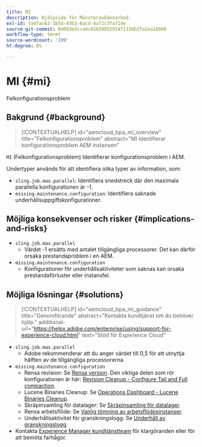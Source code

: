```yaml
---
title: MI
description: Hjälpsida för Mönsteravkännarkod.
exl-id: fa47ac63-1b5d-43b3-8acd-4a71c3fa714e
source-git-commit: 0d693e3ccadc81b59852914f115bb2fa2ea166b0
workflow-type: tm+mt
source-wordcount: '199'
ht-degree: 0%

---
```


# MI {#mi}

Felkonfigurationsproblem

## Bakgrund {#background}

>[!CONTEXTUALHELP]
>id="aemcloud_bpa_mi_overview"
>title="Felkonfigurationsproblem"
>abstract="MI identifierar konfigurationsproblem AEM instansen"

`MI` (Felkonfigurationsproblem) Identifierar konfigurationsproblem i AEM.

Undertyper används för att identifiera olika typer av information, som:

* `sling.job.max.parallel`: Identifiera snedstreck där den maximala parallella konfigurationen är -1.
* `missing.maintenance.configuration`: Identifiera saknade underhållsuppgiftskonfigurationer.

## Möjliga konsekvenser och risker {#implications-and-risks}

* `sling.job.max.parallel`
   * Värdet -1 ersätts med antalet tillgängliga processorer. Det kan därför orsaka prestandaproblem i en AEM.
* `missing.maintenance.configuration`
   * Konfigurationer för underhållsaktiviteter som saknas kan orsaka prestandaförluster eller instansfel.

## Möjliga lösningar {#solutions}

>[!CONTEXTUALHELP]
>id="aemcloud_bpa_mi_guidance"
>title="Genomförande"
>abstract="Kontakta kundtjänst om du behöver hjälp."
>additional-url="https://helpx.adobe.com/enterprise/using/support-for-experience-cloud.html" text="Stöd för Experience Cloud"

* `sling.job.max.parallel`
   * Adobe rekommenderar att du anger värdet till 0,5 för att utnyttja hälften av de tillgängliga processorerna.
* `missing.maintenance.configuration`
   * Rensa revision: Se [Rensa version](https://experienceleague.adobe.com/en/docs/experience-manager-65/content/implementing/deploying/deploying/revision-cleanup). Den viktiga delen som rör konfigurationen är här: [Revision Cleanup - Configure Tail and Full compaction](https://experienceleague.adobe.com/en/docs/experience-manager-65/content/implementing/deploying/deploying/revision-cleanup).
   * Lucene Binaries Cleanup: Se [Operations Dashboard - Lucene Binaries Cleanup](https://experienceleague.adobe.com/en/docs/experience-manager-65/content/sites/administering/operations/operations-dashboard#lucene-binaries-cleanup).
   * Skräpinsamling för datalager: Se [Skräpinsamling för datalager](https://experienceleague.adobe.com/en/docs/experience-manager-65/content/sites/administering/operations/data-store-garbage-collection).
   * Rensa arbetsflöde: Se [Vanlig tömning av arbetsflödesinstanser](https://experienceleague.adobe.com/en/docs/experience-manager-65/content/sites/administering/operations/workflows-administering#regular-purging-of-workflow-instances).
   * Underhållsaktivitet för granskningslogg: Se [Underhåll av granskningslogg](https://experienceleague.adobe.com/en/docs/experience-manager-65/content/sites/administering/operations/operations-audit-log).
* Kontakta [Experience Manager kundtjänstteam](https://helpx.adobe.com/enterprise/using/support-for-experience-cloud.html) för klargöranden eller för att bemöta farhågor.
